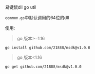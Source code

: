 易键鼠dll go util

`common.go`中默认调用的64位的dll

使用:

>go 版本>=1.16

`go install github.com/21888/msdk@v1.0.0 `

>go 版本<1.16

`go get github.com/21888/msdk@v1.0.0`